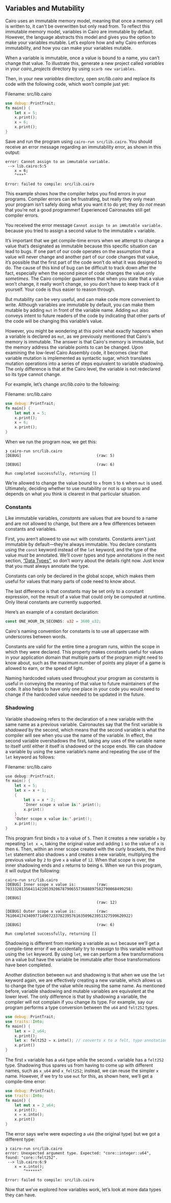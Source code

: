 ## Variables and Mutability

Cairo uses an immutable memory model, meaning that once a memory cell is written to,
it can't be overwritten but only read from. To reflect this immutable memory model,
variables in Cairo are immutable by default.
However, the language abstracts this model and gives you the option to make your
variables mutable. Let’s explore how and why Cairo enforces immutability, and how
you can make your variables mutable.

When a variable is immutable, once a value is bound to a name, you can’t change
that value. To illustrate this, generate a new project called _variables_ in
your _cairo_projects_ directory by using `scarb new variables`.

Then, in your new _variables_ directory, open _src/lib.cairo_ and replace its
code with the following code, which won’t compile just yet:

<span class="filename">Filename: src/lib.cairo</span>

```rust
use debug::PrintTrait;
fn main() {
    let x = 5;
    x.print();
    x = 6;
    x.print();
}
```

Save and run the program using `cairo-run src/lib.cairo`. You should receive an error message
regarding an immutability error, as shown in this output:

```console
error: Cannot assign to an immutable variable.
 --> lib.cairo:5:5
    x = 6;
    ^***^

Error: failed to compile: src/lib.cairo
```

This example shows how the compiler helps you find errors in your programs.
Compiler errors can be frustrating, but really they only mean your program
isn’t safely doing what you want it to do yet; they do _not_ mean that you’re
not a good programmer! Experienced Caironautes still get compiler errors.

You received the error message `Cannot assign to an immutable variable.`
because you tried to assign a second value to the immutable `x` variable.

It’s important that we get compile-time errors when we attempt to change a
value that’s designated as immutable because this specific situation can lead to
bugs. If one part of our code operates on the assumption that a value will
never change and another part of our code changes that value, it’s possible
that the first part of the code won’t do what it was designed to do. The cause
of this kind of bug can be difficult to track down after the fact, especially
when the second piece of code changes the value only _sometimes_. The Cairo
compiler guarantees that when you state that a value won’t change, it really
won’t change, so you don’t have to keep track of it yourself. Your code is thus
easier to reason through.

But mutability can be very useful, and can make code more convenient to write.
Although variables are immutable by default, you can make them mutable by
adding `mut` in front of the variable name. Adding `mut` also conveys
intent to future readers of the code by indicating that other parts of the code
will be changing this variable’s value.

However, you might be wondering at this point what exactly happens when a variable
is declared as `mut`, as we previously mentioned that Cairo's memory is immutable.
The answer is that Cairo's memory is immutable, but the memory address the variable points
to can be changed. Upon examining the low-level Cairo Assembly code, it becomes clear that
variable mutation is implemented as syntactic sugar, which translates mutation operations
into a series of steps equivalent to variable shadowing. The only difference is that at the Cairo
level, the variable is not redeclared so its type cannot change.

For example, let’s change _src/lib.cairo_ to the following:

<span class="filename">Filename: src/lib.cairo</span>

```rust
use debug::PrintTrait;
fn main() {
    let mut x = 5;
    x.print();
    x = 6;
    x.print();
}
```

When we run the program now, we get this:

```console
❯ cairo-run src/lib.cairo
[DEBUG]	                              	(raw: 5)

[DEBUG]	                              	(raw: 6)

Run completed successfully, returning []
```

We’re allowed to change the value bound to `x` from `5` to `6` when `mut` is
used. Ultimately, deciding whether to use mutability or not is up to you and
depends on what you think is clearest in that particular situation.

### Constants

Like immutable variables, _constants_ are values that are bound to a name and
are not allowed to change, but there are a few differences between constants
and variables.

First, you aren’t allowed to use `mut` with constants. Constants aren’t just
immutable by default—they’re always immutable. You declare constants using the
`const` keyword instead of the `let` keyword, and the type of the value _must_
be annotated. We’ll cover types and type annotations in the next section,
[“Data Types”][data-types], so don’t worry about the details
right now. Just know that you must always annotate the type.

Constants can only be declared in the global scope, which makes
them useful for values that many parts of code need to know about.

The last difference is that constants may be set only to a constant expression,
not the result of a value that could only be computed at runtime. Only literal constants
are currently supported.

Here’s an example of a constant declaration:

```rust
const ONE_HOUR_IN_SECONDS: u32 = 3600_u32;
```

Cairo's naming convention for constants is to use all uppercase with
underscores between words.

Constants are valid for the entire time a program runs, within the scope in
which they were declared. This property makes constants useful for values in
your application domain that multiple parts of the program might need to know
about, such as the maximum number of points any player of a game is allowed to
earn, or the speed of light.

Naming hardcoded values used throughout your program as constants is useful in
conveying the meaning of that value to future maintainers of the code. It also
helps to have only one place in your code you would need to change if the
hardcoded value needed to be updated in the future.

### Shadowing

Variable shadowing refers to the declaration of a
new variable with the same name as a previous variable. Caironautes say that the
first variable is _shadowed_ by the second, which means that the second
variable is what the compiler will see when you use the name of the variable.
In effect, the second variable overshadows the first, taking any uses of the
variable name to itself until either it itself is shadowed or the scope ends.
We can shadow a variable by using the same variable’s name and repeating the
use of the `let` keyword as follows:

<span class="filename">Filename: src/lib.cairo</span>

```swift
use debug::PrintTrait;
fn main() {
    let x = 5;
    let x = x + 1;
    {
        let x = x * 2;
        'Inner scope x value is:'.print();
        x.print()
    }
    'Outer scope x value is:'.print();
    x.print();
}
```

This program first binds `x` to a value of `5`. Then it creates a new variable
`x` by repeating `let x =`, taking the original value and adding `1` so the
value of `x` is then `6`. Then, within an inner scope created with the curly
brackets, the third `let` statement also shadows `x` and creates a new
variable, multiplying the previous value by `2` to give `x` a value of `12`.
When that scope is over, the inner shadowing ends and `x` returns to being `6`.
When we run this program, it will output the following:

```console
cairo-run src/lib.cairo
[DEBUG]	Inner scope x value is:        	(raw: 7033328135641142205392067879065573688897582790068499258)

[DEBUG]
                                      	(raw: 12)

[DEBUG]	Outer scope x value is:        	(raw: 7610641743409771490723378239576163509623951327599620922)

[DEBUG]	                              	(raw: 6)

Run completed successfully, returning []
```

Shadowing is different from marking a variable as `mut` because we’ll get a
compile-time error if we accidentally try to reassign to this variable without
using the `let` keyword. By using `let`, we can perform a few transformations
on a value but have the variable be immutable after those transformations have
been completed.

Another distinction between `mut` and shadowing is that when we use the `let` keyword again,
we are effectively creating a new variable, which allows us to change the type of the
value while reusing the same name. As mentioned before, variable shadowing and mutable variables
are equivalent at the lower level.
The only difference is that by shadowing a variable, the compiler will not complain
if you change its type. For example, say our program performs a type conversion between the
`u64` and `felt252` types.

```rust
use debug::PrintTrait;
use traits::Into;
fn main() {
    let x = 2_u64;
    x.print();
    let x: felt252 = x.into(); // converts x to a felt, type annotation is required.
    x.print()
}
```

The first `x` variable has a `u64` type while the second `x` variable has a `felt252` type.
Shadowing thus spares us from having to come up with different names, such as `x_u64`
and `x_felt252`; instead, we can reuse the simpler `x` name. However, if we try to use
`mut` for this, as shown here, we’ll get a compile-time error:

```rust
use debug::PrintTrait;
use traits::Into;
fn main() {
    let mut x = 2_u64;
    x.print();
    x = x.into();
    x.print()
}
```

The error says we’re were expecting a `u64` (the original type) but we got a different type:

```console
❯ cairo-run src/lib.cairo
error: Unexpected argument type. Expected: "core::integer::u64", found: "core::felt252".
 --> lib.cairo:6:9
    x = x.into();
        ^******^

Error: failed to compile: src/lib.cairo
```

Now that we’ve explored how variables work, let’s look at more data types they
can have.

[data-types]: ch02-02-data-types.md
